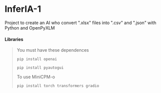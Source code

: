 # InferIA-1
Project to create an AI who convert ".xlsx" files into ".csv" and ".json" with Python and OpenPyXLM

#### Libraries
> You must have these dependences
> <pre><code>pip install openai</code></pre>
> <pre><code>pip install pyautogui</code></pre>
> To use MiniCPM-o
> <pre><code>pip install torch transformers gradio</code></pre> 
